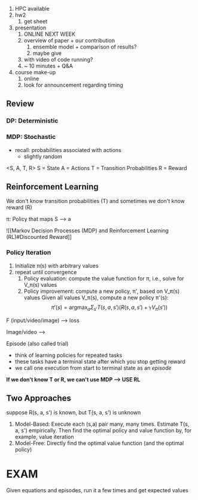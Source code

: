 1. HPC available
2. hw2
	1. get sheet
3. presentation
	1. ONLINE NEXT WEEK
	2. overview of paper + our contribution
		1. ensemble model + comparison of results?
		2. maybe give 
	3. with video of code running?
	4. ~ 10 minutes + Q&A
4. course make-up
	1. online
	2. look for announcement regarding timing

## Review
### DP: Deterministic

### MDP: Stochastic
- recall: probabilities associated with actions
	- slightly random

<S, A, T, R>
S = State
A = Actions
T = Transition Probabilities
R = Reward


## Reinforcement Learning
We don't know transition probabilities (T) and sometimes we don't know reward (R)

π: Policy that maps S --> a

![[Markov Decision Processes (MDP) and Reinforcement Learning (RL)#Discounted Reward]]



### Policy Iteration

1. Initialize π(s) with arbitrary values
2. repeat until convergence
	1. Policy evaluation: compute the value function for π, i.e., solve for V_π(s) values
	2. Policy improvement: compute a new policy, π', based on V_π(s) values
		Given all values V_π(s), compute a new policy π'(s):
$$
			π'(s) = \text{argmax}_a Σ_{s'}T(s, a, s')(R(s, a, s') + ℽV_π(s'))
$$


F (input/video/image) --> loss

Image/video --> 


Episode (also called trial)

- think of learning policies for repeated tasks
- these tasks have a terminal state after which you stop getting reward
- we call one execution from start to terminal state as an *episode*

**If we don’t know T or R, we can't use MDP --> USE RL**

## Two Approaches

suppose R(s, a, s') is known, but T(s, a, s') is unknown

1. Model-Based: Execute each (s,a) pair many, many times. Estimate T(s, a, s') empirically. Then find the optimal policy and value function by, for example, value iteration
2. Model-Free: Directly find the optimal value function (and the optimal policy)


# EXAM
Given equations and episodes, run it a few times and get expected values